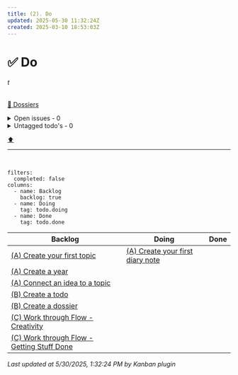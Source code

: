 ```yaml
---
title: (2). Do
updated: 2025-05-30 11:32:24Z
created: 2025-03-10 18:53:03Z
---
```


# :white_check_mark: Do
###### t

[:open_file_folder:  Dossiers](../1.Mind/Dossiers.md)

<!-- note-overview-plugin
search: type:todo iscompleted:0 tag:issue
fields: title
alias: title AS Issue
sort: title ASC
details:
  open: false
  summary: Open issues - {{count}}
-->
<details close>
<summary>Open issues - 0</summary>

| Issue |
| --- |
</details>
<!--endoverview-->

<!-- note-overview-plugin
search: type:todo iscompleted:0 -tag:issue -tag:todo.*
fields: title
alias: title AS Todo
sort: title ASC
details:
  open: false
  summary: Untagged todo's - {{count}}
-->
<details close>
<summary>Untagged todo's - 0</summary>

| Todo |
| --- |
</details>
<!--endoverview-->

[⬆️](#t)
***
<br>



```kanban
filters:
  completed: false
columns:
  - name: Backlog
    backlog: true
  - name: Doing
    tag: todo.doing
  - name: Done
    tag: todo.done
```
Backlog | Doing | Done
--- | --- | ---
| [(A) Create your first topic](../1.Mind/%28A%29%20Create%20your%20first%20topic.md) | [(A) Create your first diary note](../1.Mind/%28A%29%20Create%20your%20first%20diary%20note.md) |  |
| [(A) Create a year](../1.Mind/%28A%29%20Create%20a%20year.md) |  |  |
| [(A) Connect an idea to a topic](../1.Mind/%28A%29%20Connect%20an%20idea%20to%20a%20topic.md) |  |  |
| [(B) Create a todo](../1.Mind/%28B%29%20Create%20a%20todo.md) |  |  |
| [(B) Create a dossier](../1.Mind/%28B%29%20Create%20a%20dossier.md) |  |  |
| [(C) Work through Flow - Creativity](../1.Mind/%28C%29%20Work%20through%20Flow%20-%20Creativity.md) |  |  |
| [(C) Work through Flow - Getting Stuff Done](../1.Mind/%28C%29%20Work%20through%20Flow%20-%20Getting%20Stuff%20Done.md) |  |  |
_Last updated at 5/30/2025, 1:32:24 PM by Kanban plugin_
